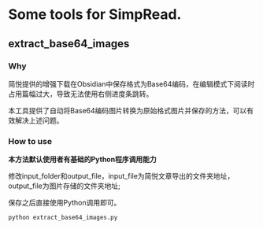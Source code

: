 # Some tools for SimpRead.
## extract_base64_images
### Why
简悦提供的增强下载在Obsidian中保存格式为Base64编码，在编辑模式下阅读时占用篇幅过大，导致无法使用右侧进度条跳转。

本工具提供了自动将Base64编码图片转换为原始格式图片并保存的方法，可以有效解决上述问题。
### How to use
**本方法默认使用者有基础的Python程序调用能力**

修改input_folder和output_file，input_file为简悦文章导出的文件夹地址，output_file为图片存储的文件夹地址;

保存之后直接使用Python调用即可。
```
python extract_base64_images.py
```

